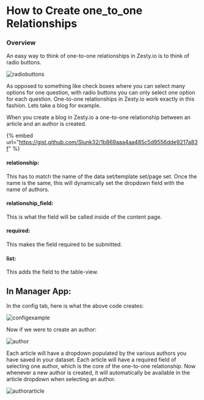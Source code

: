 # How to Create one\_to\_one Relationships

### Overview

An easy way to think of one-to-one relationships in Zesty.io is to think of radio buttons.

![radiobuttons](http://i.stack.imgur.com/Ngv2E.png)

As opposed to something like check boxes where you can select many options for one question, with radio buttons you can only select one option for each question. One-to-one relationships in Zesty.io work exactly in this fashion. Lets take a blog for example.

When you create a blog in Zesty.io a one-to-one relationship between an article and an author is created.

{% embed url="https://gist.github.com/Slunk32/1b869aaa4aa485c5d9556dde9217a83f" %}

#### relationship:

This has to match the name of the data set/template set/page set. Once the name is the same, this will dynamically set the dropdown field with the name of authors.

#### relationship\_field:

This is what the field will be called inside of the content page.

#### required:

This makes the field required to be submitted.

#### list:

This adds the field to the table-view.

## In Manager App:

In the config tab, here is what the above code creates:

![configexample](https://wyp1jm.media.zestyio.com/screen-shot-2016-07-07-at-11-43-53-am.png)

Now if we were to create an author:

![author](https://wyp1jm.media.zestyio.com/screen-shot-2016-07-07-at-11-54-16-am.png)

Each article will have a dropdown populated by the various authors you have saved in your dataset. Each article will have a required field of selecting one author, which is the core of the one-to-one relationship. Now whenever a new author is created, it will automatically be available in the article dropdown when selecting an author.

![authorarticle](https://wyp1jm.media.zestyio.com/screen-shot-2016-07-07-at-11-57-16-am.png)

